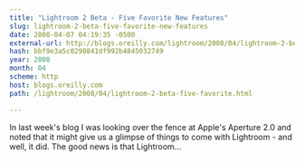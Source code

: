 ```yaml
---
title: "Lightroom 2 Beta - Five Favorite New Features"
slug: lightroom-2-beta-five-favorite-new-features
date: 2008-04-07 04:19:35 -0500
external-url: http://blogs.oreilly.com/lightroom/2008/04/lightroom-2-beta-five-favorite.html
hash: bbf9e3a5c0290841df992b4845032749
year: 2008
month: 04
scheme: http
host: blogs.oreilly.com
path: /lightroom/2008/04/lightroom-2-beta-five-favorite.html

---
```


In last week's blog I was looking over the fence at Apple's Aperture 2.0 and noted that it might give us a glimpse of things to come with Lightroom - and well, it did. The good news is that Lightroom...
